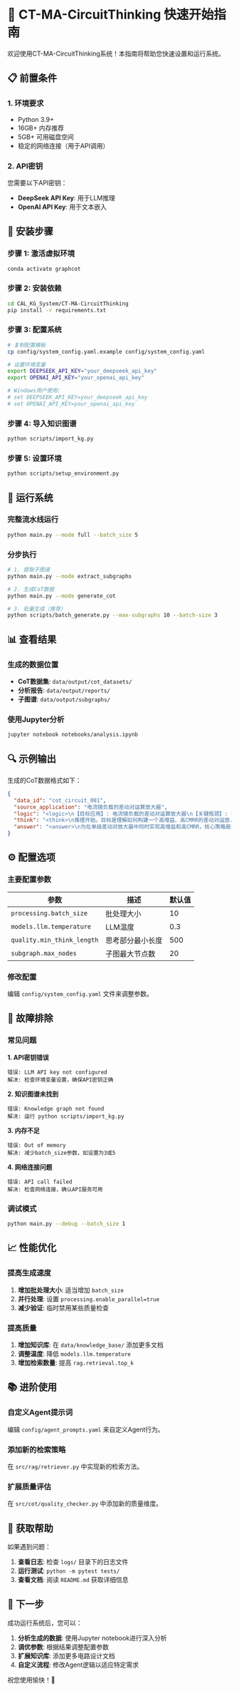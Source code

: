# 🚀 CT-MA-CircuitThinking 快速开始指南

欢迎使用CT-MA-CircuitThinking系统！本指南将帮助您快速设置和运行系统。

## 📋 前置条件

### 1. 环境要求
- Python 3.9+
- 16GB+ 内存推荐
- 5GB+ 可用磁盘空间
- 稳定的网络连接（用于API调用）

### 2. API密钥
您需要以下API密钥：
- **DeepSeek API Key**: 用于LLM推理
- **OpenAI API Key**: 用于文本嵌入

## 🔧 安装步骤

### 步骤 1: 激活虚拟环境
```bash
conda activate graphcot
```

### 步骤 2: 安装依赖
```bash
cd CAL_KG_System/CT-MA-CircuitThinking
pip install -r requirements.txt
```

### 步骤 3: 配置系统
```bash
# 复制配置模板
cp config/system_config.yaml.example config/system_config.yaml

# 设置环境变量
export DEEPSEEK_API_KEY="your_deepseek_api_key"
export OPENAI_API_KEY="your_openai_api_key"

# Windows用户使用:
# set DEEPSEEK_API_KEY=your_deepseek_api_key
# set OPENAI_API_KEY=your_openai_api_key
```

### 步骤 4: 导入知识图谱
```bash
python scripts/import_kg.py
```

### 步骤 5: 设置环境
```bash
python scripts/setup_environment.py
```

## 🎯 运行系统

### 完整流水线运行
```bash
python main.py --mode full --batch_size 5
```

### 分步执行
```bash
# 1. 提取子图谱
python main.py --mode extract_subgraphs

# 2. 生成CoT数据
python main.py --mode generate_cot

# 3. 批量生成（推荐）
python scripts/batch_generate.py --max-subgraphs 10 --batch-size 3
```

## 📊 查看结果

### 生成的数据位置
- **CoT数据集**: `data/output/cot_datasets/`
- **分析报告**: `data/output/reports/`
- **子图谱**: `data/output/subgraphs/`

### 使用Jupyter分析
```bash
jupyter notebook notebooks/analysis.ipynb
```

## 🔍 示例输出

生成的CoT数据格式如下：

```json
{
  "data_id": "cot_circuit_001",
  "source_application": "电流镜负载的差动对运算放大器",
  "logic": "<logic>\n【目标应用】: 电流镜负载的差动对运算放大器\n【关键瓶颈】: 在单级放大器中同时实现高电压增益和高共模抑制比...\n</logic>",
  "think": "<think>\n推理开始。目标是理解如何构建一个高增益、高CMRR的差动对运放...\n</think>",
  "answer": "<answer>\n为在单级差动对放大器中同时实现高增益和高CMRR，核心策略是采用电流镜作为有源负载...\n</answer>"
}
```

## ⚙️ 配置选项

### 主要配置参数

| 参数 | 描述 | 默认值 |
|------|------|--------|
| `processing.batch_size` | 批处理大小 | 10 |
| `models.llm.temperature` | LLM温度 | 0.3 |
| `quality.min_think_length` | 思考部分最小长度 | 500 |
| `subgraph.max_nodes` | 子图最大节点数 | 20 |

### 修改配置
编辑 `config/system_config.yaml` 文件来调整参数。

## 🐛 故障排除

### 常见问题

**1. API密钥错误**
```
错误: LLM API key not configured
解决: 检查环境变量设置，确保API密钥正确
```

**2. 知识图谱未找到**
```
错误: Knowledge graph not found
解决: 运行 python scripts/import_kg.py
```

**3. 内存不足**
```
错误: Out of memory
解决: 减少batch_size参数，如设置为3或5
```

**4. 网络连接问题**
```
错误: API call failed
解决: 检查网络连接，确认API服务可用
```

### 调试模式
```bash
python main.py --debug --batch_size 1
```

## 📈 性能优化

### 提高生成速度
1. **增加批处理大小**: 适当增加 `batch_size`
2. **并行处理**: 设置 `processing.enable_parallel=true`
3. **减少验证**: 临时禁用某些质量检查

### 提高质量
1. **增加知识库**: 在 `data/knowledge_base/` 添加更多文档
2. **调整温度**: 降低 `models.llm.temperature`
3. **增加检索数量**: 提高 `rag.retrieval.top_k`

## 📚 进阶使用

### 自定义Agent提示词
编辑 `config/agent_prompts.yaml` 来自定义Agent行为。

### 添加新的检索策略
在 `src/rag/retriever.py` 中实现新的检索方法。

### 扩展质量评估
在 `src/cot/quality_checker.py` 中添加新的质量维度。

## 🤝 获取帮助

如果遇到问题：

1. **查看日志**: 检查 `logs/` 目录下的日志文件
2. **运行测试**: `python -m pytest tests/`
3. **查看文档**: 阅读 `README.md` 获取详细信息

## 🎉 下一步

成功运行系统后，您可以：

1. **分析生成的数据**: 使用Jupyter notebook进行深入分析
2. **调优参数**: 根据结果调整配置参数
3. **扩展知识库**: 添加更多电路设计文档
4. **自定义流程**: 修改Agent逻辑以适应特定需求

祝您使用愉快！🚀
